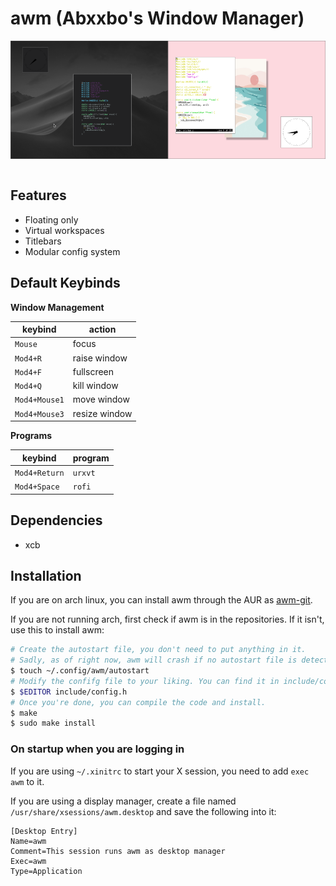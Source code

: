 # awm (Abxxbo's Window Manager)

<div align="center">
    <a href="img/scrot1.png"><img src="img/scrot1.png" width="50%" align="center"></a><a href="img/scrot2.png"><img src="img/scrot2.png" width="50%" align="center"></a>
</div>

<br>

## Features

- Floating only
- Virtual workspaces
- Titlebars
- Modular config system

## Default Keybinds

**Window Management**

| keybind       | action        |
| ------------- | ------------- |
| `Mouse`       | focus         |
| `Mod4+R`      | raise window  |
| `Mod4+F`      | fullscreen    |
| `Mod4+Q`      | kill window   |
| `Mod4+Mouse1` | move window   |
| `Mod4+Mouse3` | resize window |

**Programs**

| keybind       | program       |
| ------------- | ------------- |
| `Mod4+Return` | `urxvt`       |
| `Mod4+Space`  | `rofi`        |

## Dependencies
- xcb

## Installation

If you are on arch linux, you can install awm through the AUR as [awm-git](https://aur.archlinux.org/packages/awm-git).

If you are not running arch, first check if awm is in the repositories. If it isn't, use this to install awm:
```sh
# Create the autostart file, you don't need to put anything in it.
# Sadly, as of right now, awm will crash if no autostart file is detected.
$ touch ~/.config/awm/autostart
# Modify the confifg file to your liking. You can find it in include/config.h
$ $EDITOR include/config.h
# Once you're done, you can compile the code and install.
$ make
$ sudo make install
```

### On startup when you are logging in

If you are using `~/.xinitrc` to start your X session, you need to add `exec awm` to it.

If you are using a display manager, create a file named `/usr/share/xsessions/awm.desktop` and save the following into it:
```
[Desktop Entry]
Name=awm
Comment=This session runs awm as desktop manager
Exec=awm
Type=Application
```
